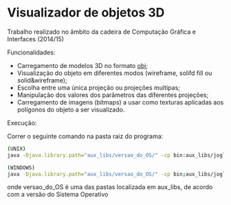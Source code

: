 Visualizador de objetos 3D
=====
Trabalho realizado no âmbito da cadeira de Computação Gráfica e Interfaces (2014/15)

Funcionalidades:

- Carregamento de modelos 3D no formato [obj](http://en.wikipedia.org/wiki/Wavefront_.obj_file);
- Visualização do objeto em diferentes modos (wireframe, solifd fill ou solid&wireframe);
- Escolha entre uma única projeção ou projeções multipas;
- Manipulação dos valores dos parâmetros das diferentes projeções;
- Carregamento de imagens (bitmaps) a usar como texturas aplicadas aos polígonos do objeto a ser visualizado.

Execução:

Correr o seguinte comando na pasta raiz do programa:
```sh
(UNIX)
java -Djava.library.path="aux_libs/versao_do_OS/" -cp bin:aux_libs/jogl-all.jar:aux_libs/gluegen-rt.jar Objectos3D

(WINDOWS)
java -Djava.library.path="aux_libs/versao_do_OS/" -cp bin;aux_libs/jogl-all.jar;aux_libs/gluegen-rt.jar Objectos3D
```
onde versao_do_OS é uma das pastas localizada em aux_libs, de acordo com a versão do Sistema Operativo
